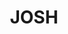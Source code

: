 ---
pid: LLG168
title: JOSH
location_transcription: Rittenhouse Square
zipcode: '19103'
outside_phl: 
neighborhood: Rittenhouse Square,Avenue of The Arts,Logan Square,Fitler Square
age: '15'
age_range: 13-19
instagram: 
image_file_name: LLG_168.jpg
proposal_transcription: JOSH
topic: Uplifting
topic_summary: '0'
type: Sculpture Statue
keywords_other: Josh, celebrating self
credit: Josh Zedander
image_labels: 
twitter: 
facebook: 
permalink: "/monuments/llg168/"
layout: item-page
---